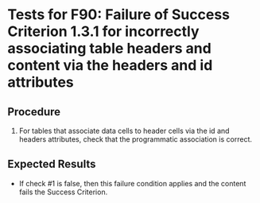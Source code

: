 # Tests for F90: Failure of Success Criterion 1.3.1 for incorrectly associating table headers and content via the headers and id attributes

## Procedure

1. For tables that associate data cells to header cells via the id and headers attributes, check that the programmatic association is correct.

## Expected Results

- If check #1 is false, then this failure condition applies and the content fails the Success Criterion.
